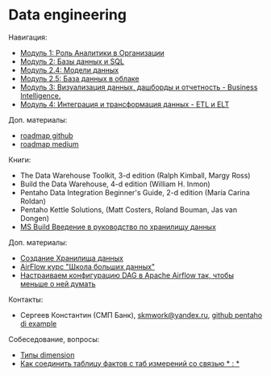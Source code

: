 # Data  engineering
Навигация:

- [Модуль 1: Роль Аналитики в Организации](./module-1/README.md)
- [Модуль 2: Базы данных и SQL](./module-2/README.md)
- [Модуль 2.4: Модели данных](./module-2/README.md#2-4:-модели-данных)
- [Модуль 2.5: База данных в облаке](./module-2/README.md#25-база-данных-в-облаке)
- [Модуль 3: Визуализация данных, дашборды и отчетность - Business Intelligence.](./module-3/README.md)
- [Модуль 4: Интеграция и трансформация данных - ETL и ELT](./module-4/README.md)


Доп. материалы:

- [roadmap github](https://github.com/datastacktv/data-engineer-roadmap)
- [roadmap medium](https://medium.com/codex/how-to-become-a-data-engineer-905686dee7ce)

Книги:

- The Data Warehouse Toolkit, 3-d edition (Ralph Kimball, Margy Ross)
- Build the Data Warehouse, 4-d edition (William H. Inmon)
- Pentaho Data Integration Beginner's Guide, 2-d edition (María Carina Roldan)
- Pentaho Kettle Solutions, (Matt Costers, Roland Bouman, Jas van Dongen)
- [MS Build Введение в руководство по хранилищу данных](https://learn.microsoft.com/ru-ru/fabric/data-warehouse/tutorial-introduction)

Доп. материалы:
- [Создание Хранилища данных](https://www.youtube.com/playlist?list=PLzvuaEeolxky94E_QnkR9OfRujx15RhCM)
- [AirFlow курс "Школа больших данных"](https://www.youtube.com/watch?v=55D9Eu7mUW0&list=PL1nFVl41dGiVyk-yCErOUuEdIe9tCb-u5&index=1)
- [Настраиваем конфигурацию DAG в Apache Airflow так, чтобы меньше о ней думать](https://tprg.ru/Qz7M)

Контакты:

- Сергеев Константин (СМП Банк), skmwork@yandex.ru, [github pentaho di example](https://github.com/skmwork/smartdata-2022-pentaho)

Собеседование, вопросы:

- [Типы dimension](./module-4/README.md#data-delivery--12---special-dimension-builder)
- [Как соединить таблицу фактов с таб измерений со связью \* : \*](./module-4/README.md#data-delivery--15---multy-valued-dimension-bridge-table-builder)